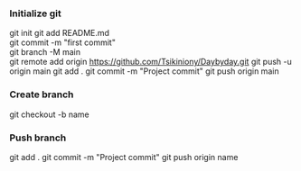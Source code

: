 ### Initialize git
git init
git add README.md   
git commit -m "first commit"    
git branch -M main      
git remote add origin https://github.com/Tsikiniony/Daybyday.git
git push -u origin main
git add . 
git commit -m "Project commit" 
git push origin main

### Create branch
git checkout -b name

### Push branch
git add . 
git commit -m "Project commit" 
git push origin name